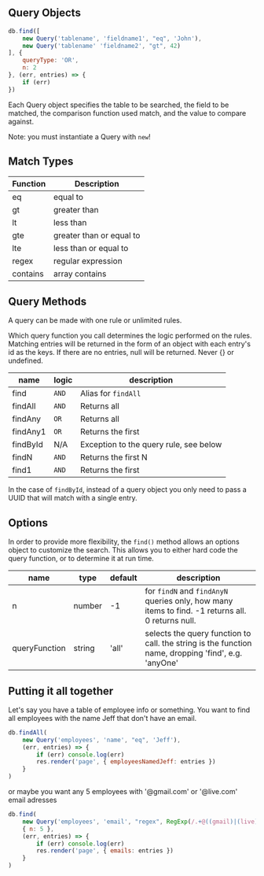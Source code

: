 ## Query Objects

```javascript
db.find([
    new Query('tablename', 'fieldname1', "eq", 'John'),
    new Query('tablename' 'fieldname2', "gt", 42)
], {
    queryType: 'OR',
    n: 2
}, (err, entries) => {
    if (err)
})
```
Each Query object specifies the table to be searched, the field to be matched, the comparison function used match, and the value to compare against.

Note: you must instantiate a Query with `new`!

## Match Types

|Function|Description|
|--------|-----------|
|eq|equal to|
|gt|greater than|
|lt|less than|
|gte|greater than or equal to|
|lte|less than or equal to|
|regex|regular expression|
|contains|array contains|

## Query Methods

A query can be made with one rule or unlimited rules.

Which query function you call determines the logic performed on the rules.
Matching entries will be returned in the form of an object with each entry's id as the keys.
If there are no entries, null will be returned.
Never {} or undefined.

|name|logic|description|
|-|-|-|
|find|`AND`|Alias for `findAll`|
|findAll|`AND`|Returns all|
|findAny|`OR`|Returns all|
|findAny1|`OR`|Returns the first|
|findById|N/A|Exception to the query rule, see below|
|findN|`AND`|Returns the first N|
|find1|`AND`|Returns the first|

In the case of `findById`, instead of a query object you only need to pass a UUID that will match with a single entry.

## Options

In order to provide more flexibility, the `find()` method allows an options object to customize the search. This allows you to either hard code the query function, or to determine it at run time.

|name|type|default|description|
|-|-|-|-|
|n|number|-1|for `findN` and `findAnyN` queries only, how many items to find. -1 returns all. 0 returns null.
|queryFunction|string|'all'|selects the query function to call. the string is the function name, dropping 'find', e.g. 'anyOne'


## Putting it all together

Let's say you have a table of employee info or something.
You want to find all employees with the name Jeff that don't have an email.

```javascript
db.findAll(
    new Query('employees', 'name', "eq", 'Jeff'),
    (err, entries) => {
        if (err) console.log(err)
        res.render('page', { employeesNamedJeff: entries })
    }
)
```

or maybe you want any 5 employees with '@gmail.com' or '@live.com' email adresses 

```javascript
db.find(
    new Query('employees', 'email', "regex", RegExp(/.+@((gmail)|(live)).com/g)),
    { n: 5 },
    (err, entries) => {
        if (err) console.log(err)
        res.render('page', { emails: entries })
    }
)
```